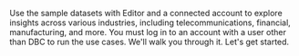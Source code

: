 
Use the sample datasets with Editor and a connected account to explore insights across various industries, including telecommunications, financial, manufacturing, and more. You must log in to an account with a user other than DBC to run the use cases. We'll walk you through it. Let's get started.

